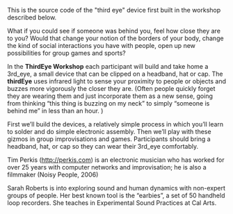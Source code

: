 This is the source code of the "third eye" device first built in the workshop described below. 

What if you could see if someone was behind you, feel how close they are to you? Would that change your notion of the borders of your body, change the kind of social interactions you have with people, open up new possibilities for group games and sports?

In the **ThirdEye Workshop** each participant will build and take home a 3rd_eye, a small device that can be clipped on a headband, hat or cap. The **thirdEye** uses infrared light to sense your proximity to people or objects and buzzes more vigorously the closer they are. (Often people quickly forget they are wearing them and just incorporate them as a new sense, going from thinking “this thing is buzzing on my neck” to simply “someone is behind me” in less than an hour. )

First we’ll build the devices, a relatively simple process in which you’ll learn to solder and do simple electronic assembly. Then we’ll play with these gizmos in group improvisations and games. Participants should bring a headband, hat, or cap so they can wear their 3rd_eye comfortably.

Tim Perkis (http://perkis.com) is an electronic musician who has worked for over 25 years with computer networks and improvisation; he is also a filmmaker (Noisy People, 2006)

Sarah Roberts is into exploring sound and human dynamics with non-expert groups of people. Her best known tool is the “earbies”, a set of 50 handheld loop recorders. She teaches in Experimental Sound Practices at Cal Arts.